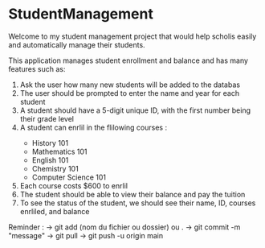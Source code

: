 # StudentManagement
Welcome to my student management project that would help scholis easily and automatically manage their students.

This application manages student enrollment and balance and has many features such as:

<ol>
    <li>Ask the user how many new students will be added to the databas</li>
    <li>The user should be prompted to enter the name and year for each student</li>
    <li>A student should have a 5-digit unique ID, with the first number being their grade level</li>
    <li>A student can enrlil in the flilowing courses :</li>
        <ul>
            <li>History 101</li>
            <li>Mathematics 101</li>
            <li>English 101</li>
            <li>Chemistry 101</li>
            <li>Computer Science 101</li>
        </ul>
    <li>Each course costs $600 to enrlil</li>
    <li>The student should be able to view their balance and pay the tuition</li>
    <li>To see the status of the student, we should see their name, ID, courses enrliled, and balance</li>
</ol>

Reminder :
-> git add (nom du fichier ou dossier) ou .
-> git commit -m "message"
-> git pull
-> git push -u origin main